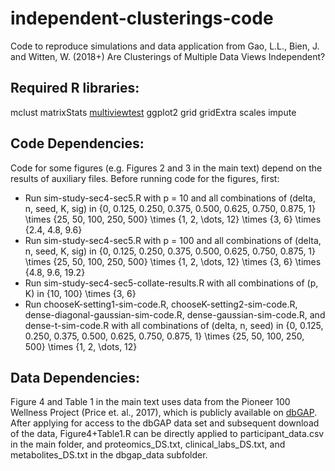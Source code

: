 # independent-clusterings-code
Code to reproduce simulations and data application from Gao, L.L., Bien, J. and Witten, W. (2018+) Are Clusterings of Multiple Data Views Independent?

## Required R libraries:
mclust
matrixStats
[multiviewtest](https://github.com/lucylgao/multiviewtest)
ggplot2
grid
gridExtra
scales
impute

## Code Dependencies: 
Code for some figures (e.g. Figures 2 and 3 in the main text) depend on the results of auxiliary files. Before running code for the figures, first: 
* Run sim-study-sec4-sec5.R with p = 10 and all combinations of (delta, n, seed, K, sig) in {0, 0.125, 0.250, 0.375, 0.500, 0.625, 0.750, 0.875, 1} \times {25, 50, 100, 250, 500} \times {1, 2, \dots, 12} \times {3, 6} \times {2.4, 4.8, 9.6}
* Run sim-study-sec4-sec5.R with p = 100 and all combinations of (delta, n, seed, K, sig) in {0, 0.125, 0.250, 0.375, 0.500, 0.625, 0.750, 0.875, 1} \times {25, 50, 100, 250, 500} \times {1, 2, \dots, 12} \times {3, 6} \times {4.8, 9.6, 19.2}
* Run sim-study-sec4-sec5-collate-results.R with all combinations of (p, K) in {10, 100} \times {3, 6}
* Run chooseK-setting1-sim-code.R, chooseK-setting2-sim-code.R, dense-diagonal-gaussian-sim-code.R, dense-gaussian-sim-code.R, and dense-t-sim-code.R with all combinations of (delta, n, seed) in {0, 0.125, 0.250, 0.375, 0.500, 0.625, 0.750, 0.875, 1} \times {25, 50, 100, 250, 500} \times {1, 2, \dots, 12}

## Data Dependencies:
Figure 4 and Table 1 in the main text uses data from the Pioneer 100 Wellness Project (Price et. al., 2017), which is publicly available on [dbGAP](https://www.ncbi.nlm.nih.gov/projects/gap/cgi-bin/molecular.cgi?study_id=phs001363.v1.p1&phv=301385&phd=&pha=&pht=6518&phvf=&phdf=&phaf=&phtf=&dssp=1&consent=&temp=1). After applying for access to the dbGAP data set and subsequent download of the data, Figure4+Table1.R can be directly applied to participant_data.csv in the main folder, and proteomics_DS.txt, clinical_labs_DS.txt, and metabolites_DS.txt in the dbgap_data subfolder. 

